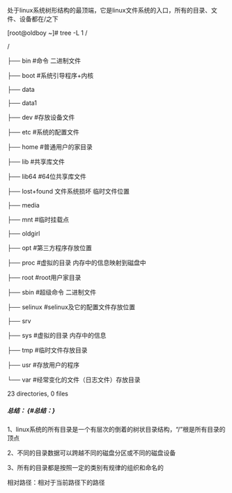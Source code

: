 处于linux系统树形结构的最顶端，它是linux文件系统的入口，所有的目录、文件、设备都在/之下

\[root@oldboy ~\]\# tree -L 1 /

/

├── bin \#命令 二进制文件

├── boot \#系统引导程序+内核

├── data

├── data1

├── dev \#存放设备文件

├── etc \#系统的配置文件

├── home \#普通用户的家目录

├── lib \#共享库文件

├── lib64 \#64位共享库文件

├── lost+found 文件系统损坏 临时文件位置

├── media

├── mnt \#临时挂载点

├── oldgirl

├── opt \#第三方程序存放位置

├── proc \#虚拟的目录 内存中的信息映射到磁盘中

├── root \#root用户家目录

├── sbin \#超级命令 二进制文件

├── selinux \#selinux及它的配置文件存放位置

├── srv

├── sys \#虚拟的目录 内存中的信息

├── tmp \#临时文件存放目录

├── usr \#存放用户的程序

└── var \#经常变化的文件（日志文件）存放目录

23 directories, 0 files

##### 总结： {#总结：}

1、linux系统的所有目录是一个有层次的倒着的树状目录结构，“/”根是所有目录的顶点

2、不同的目录数据可以跨越不同的磁盘分区或不同的磁盘设备

3、所有的目录都是按照一定的类别有规律的组织和命名的

相对路径：相对于当前路径下的路径

